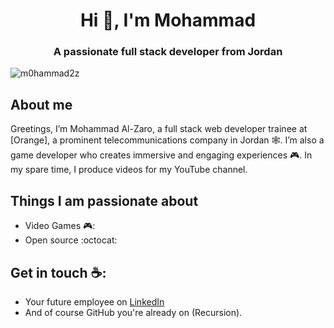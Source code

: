 <h1 align="center">Hi 👋, I'm Mohammad</h1>
<h3 align="center">A passionate full stack developer from Jordan</h3>

<p align="left"> <img src="https://komarev.com/ghpvc/?username=m0hammad2z&label=Profile%20views&color=0e75b6&style=flat" alt="m0hammad2z" /> </p>



## About me

Greetings, I’m Mohammad Al-Zaro, a full stack web developer trainee at [Orange], a prominent telecommunications company in Jordan 🕸️. I’m also a game developer who creates immersive and engaging experiences 🎮. In my spare time, I produce videos for my YouTube channel.


## Things I am passionate about

- Video Games 🎮:
- Open source :octocat:

## Get in touch ☕:
- Your future employee on [LinkedIn](https://www.linkedin.com/in/mohammad-alzaro/)
- And of course GitHub you're already on (Recursion).



